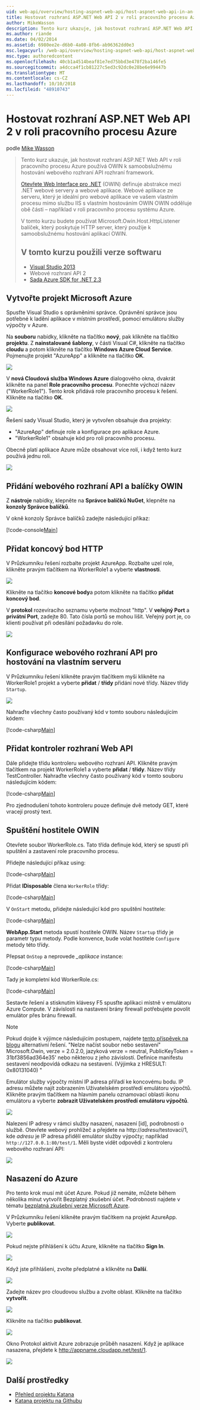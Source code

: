 ```yaml
---
uid: web-api/overview/hosting-aspnet-web-api/host-aspnet-web-api-in-an-azure-worker-role
title: Hostovat rozhraní ASP.NET Web API 2 v roli pracovního procesu Azure | Dokumentace Microsoftu
author: MikeWasson
description: Tento kurz ukazuje, jak hostovat rozhraní ASP.NET Web API v roli pracovního procesu Azure používá OWIN k samoobslužnému hostování webového rozhraní API rozhraní framework. Otevřít Web Interface pro .NET (OWIN) de...
ms.author: riande
ms.date: 04/02/2014
ms.assetid: 6980ee2e-d6b0-4a08-8fb6-ab96362dd0e3
msc.legacyurl: /web-api/overview/hosting-aspnet-web-api/host-aspnet-web-api-in-an-azure-worker-role
msc.type: authoredcontent
ms.openlocfilehash: 40cb1a4514beaf81e7ed75bbd3e478f2ba146fe5
ms.sourcegitcommit: a4dcca4f1cb81227c5ed3c92dc0e28be6e99447b
ms.translationtype: MT
ms.contentlocale: cs-CZ
ms.lasthandoff: 10/10/2018
ms.locfileid: "48910743"
---
```

<a name="host-aspnet-web-api-2-in-an-azure-worker-role"></a>Hostovat rozhraní ASP.NET Web API 2 v roli pracovního procesu Azure
====================
podle [Mike Wasson](https://github.com/MikeWasson)

> Tento kurz ukazuje, jak hostovat rozhraní ASP.NET Web API v roli pracovního procesu Azure používá OWIN k samoobslužnému hostování webového rozhraní API rozhraní framework.
>
> [Otevřete Web Interface pro .NET](http://owin.org/) (OWIN) definuje abstrakce mezi .NET webové servery a webové aplikace. Webové aplikace ze serveru, který je ideální pro webové aplikace ve vašem vlastním procesu mimo službu IIS s vlastním hostováním OWIN OWIN odděluje obě části – například v roli pracovního procesu systému Azure.
>
> V tomto kurzu budete používat Microsoft.Owin.Host.HttpListener balíček, který poskytuje HTTP server, který použije k samoobslužnému hostování aplikací OWIN.
>
> ## <a name="software-versions-used-in-the-tutorial"></a>V tomto kurzu použili verze softwaru
>
>
> - [Visual Studio 2013](https://my.visualstudio.com/Downloads?q=visual%20studio%202013)
> - Webové rozhraní API 2
> - [Sada Azure SDK for .NET 2.3](https://azure.microsoft.com/downloads/)


## <a name="create-a-microsoft-azure-project"></a>Vytvořte projekt Microsoft Azure

Spusťte Visual Studio s oprávněními správce. Oprávnění správce jsou potřebné k ladění aplikace v místním prostředí, pomocí emulátoru služby výpočty v Azure.

Na **souboru** nabídky, klikněte na tlačítko **nový**, pak klikněte na tlačítko **projektu**. Z **nainstalované šablony**, v části Visual C#, klikněte na tlačítko **cloudu** a potom klikněte na tlačítko **Windows Azure Cloud Service**. Pojmenujte projekt "AzureApp" a klikněte na tlačítko **OK**.

[![](host-aspnet-web-api-in-an-azure-worker-role/_static/image2.png)](host-aspnet-web-api-in-an-azure-worker-role/_static/image1.png)

V **nová Cloudová služba Windows Azure** dialogového okna, dvakrát klikněte na panel **Role pracovního procesu**. Ponechte výchozí název ("WorkerRole1"). Tento krok přidává role pracovního procesu k řešení. Klikněte na tlačítko **OK**.

[![](host-aspnet-web-api-in-an-azure-worker-role/_static/image4.png)](host-aspnet-web-api-in-an-azure-worker-role/_static/image3.png)

Řešení sady Visual Studio, který je vytvořen obsahuje dva projekty:

- &quot;AzureApp&quot; definuje role a konfigurace pro aplikace Azure.
- &quot;WorkerRole1&quot; obsahuje kód pro roli pracovního procesu.

Obecně platí aplikace Azure může obsahovat více rolí, i když tento kurz používá jednu roli.

![](host-aspnet-web-api-in-an-azure-worker-role/_static/image5.png)

## <a name="add-the-web-api-and-owin-packages"></a>Přidání webového rozhraní API a balíčky OWIN

Z **nástroje** nabídky, klepněte na **Správce balíčků NuGet**, klepněte na **konzoly Správce balíčků**.

V okně konzoly Správce balíčků zadejte následující příkaz:

[!code-console[Main](host-aspnet-web-api-in-an-azure-worker-role/samples/sample1.cmd)]

## <a name="add-an-http-endpoint"></a>Přidat koncový bod HTTP

V Průzkumníku řešení rozbalte projekt AzureApp. Rozbalte uzel role, klikněte pravým tlačítkem na WorkerRole1 a vyberte **vlastnosti**.

![](host-aspnet-web-api-in-an-azure-worker-role/_static/image6.png)

Klikněte na tlačítko **koncové body**a potom klikněte na tlačítko **přidat koncový bod**.

V **protokol** rozevíracího seznamu vyberte možnost "http". V **veřejný Port** a **privátní Port**, zadejte 80. Tato čísla portů se mohou lišit. Veřejný port je, co klienti používat při odesílání požadavku do role.

[![](host-aspnet-web-api-in-an-azure-worker-role/_static/image8.png)](host-aspnet-web-api-in-an-azure-worker-role/_static/image7.png)

## <a name="configure-web-api-for-self-host"></a>Konfigurace webového rozhraní API pro hostování na vlastním serveru

V Průzkumníku řešení klikněte pravým tlačítkem myši klikněte na WorkerRole1 projekt a vyberte **přidat** / **třídy** přidání nové třídy. Název třídy `Startup`.

![](host-aspnet-web-api-in-an-azure-worker-role/_static/image9.png)

Nahraďte všechny často používaný kód v tomto souboru následujícím kódem:

[!code-csharp[Main](host-aspnet-web-api-in-an-azure-worker-role/samples/sample2.cs)]

## <a name="add-a-web-api-controller"></a>Přidat kontroler rozhraní Web API

Dále přidejte třídu kontroleru webového rozhraní API. Klikněte pravým tlačítkem na projekt WorkerRole1 a vyberte **přidat** / **třídy**. Název třídy TestController. Nahraďte všechny často používaný kód v tomto souboru následujícím kódem:

[!code-csharp[Main](host-aspnet-web-api-in-an-azure-worker-role/samples/sample3.cs)]

Pro zjednodušení tohoto kontroleru pouze definuje dvě metody GET, které vracejí prostý text.

## <a name="start-the-owin-host"></a>Spuštění hostitele OWIN

Otevřete soubor WorkerRole.cs. Tato třída definuje kód, který se spustí při spuštění a zastavení role pracovního procesu.

Přidejte následující příkaz using:

[!code-csharp[Main](host-aspnet-web-api-in-an-azure-worker-role/samples/sample4.cs)]

Přidat **IDisposable** člena `WorkerRole` třídy:

[!code-csharp[Main](host-aspnet-web-api-in-an-azure-worker-role/samples/sample5.cs)]

V `OnStart` metodu, přidejte následující kód pro spuštění hostitele:

[!code-csharp[Main](host-aspnet-web-api-in-an-azure-worker-role/samples/sample6.cs?highlight=5)]

**WebApp.Start** metoda spustí hostitele OWIN. Název `Startup` třídy je parametr typu metody. Podle konvence, bude volat hostitele `Configure` metody této třídy.

Přepsat `OnStop` a neprovede  *\_aplikace* instance:

[!code-csharp[Main](host-aspnet-web-api-in-an-azure-worker-role/samples/sample7.cs)]

Tady je kompletní kód WorkerRole.cs:

[!code-csharp[Main](host-aspnet-web-api-in-an-azure-worker-role/samples/sample8.cs)]

Sestavte řešení a stisknutím klávesy F5 spusťte aplikaci místně v emulátoru Azure Compute. V závislosti na nastavení brány firewall potřebujete povolit emulátor přes bránu firewall.

> [!NOTE]
> Pokud dojde k výjimce následujícím postupem, najdete [tento příspěvek na blogu](https://blogs.msdn.com/b/praburaj/archive/2013/11/20/fileloadexception-on-microsoft-owin-when-running-on-worker-role.aspx) alternativní řešení. "Nelze načíst soubor nebo sestavení" Microsoft.Owin, verze = 2.0.2.0, jazyková verze = neutral, PublicKeyToken = 31bf3856ad364e35' nebo některou z jeho závislostí. Definice manifestu sestavení neodpovídá odkazu na sestavení. (Výjimka z HRESULT: 0x80131040) "


Emulátor služby výpočty místní IP adresa přiřadí ke koncovému bodu. IP adresu můžete najít zobrazením Uživatelském prostředí emulátoru výpočtů. Klikněte pravým tlačítkem na hlavním panelu oznamovací oblasti ikonu emulátoru a vyberte **zobrazit Uživatelském prostředí emulátoru výpočtů**.

[![](host-aspnet-web-api-in-an-azure-worker-role/_static/image11.png)](host-aspnet-web-api-in-an-azure-worker-role/_static/image10.png)

Nalezení IP adresy v rámci služby nasazení, nasazení [id], podrobnosti o službě. Otevřete webový prohlížeč a přejdete na http://<em>adresu</em>/testovací/1, kde <em>adresu</em> je IP adresa přidělí emulátor služby výpočty; například `http://127.0.0.1:80/test/1`. Měli byste vidět odpovědi z kontroleru webového rozhraní API:

![](host-aspnet-web-api-in-an-azure-worker-role/_static/image12.png)

## <a name="deploy-to-azure"></a>Nasazení do Azure

Pro tento krok musí mít účet Azure. Pokud již nemáte, můžete během několika minut vytvořit Bezplatný zkušební účet. Podrobnosti najdete v tématu [bezplatná zkušební verze Microsoft Azure](https://azure.microsoft.com/pricing/free-trial/?WT.mc_id=A261C142F).

V Průzkumníku řešení klikněte pravým tlačítkem na projekt AzureApp. Vyberte **publikovat**.

![](host-aspnet-web-api-in-an-azure-worker-role/_static/image13.png)

Pokud nejste přihlášení k účtu Azure, klikněte na tlačítko **Sign In**.

[![](host-aspnet-web-api-in-an-azure-worker-role/_static/image15.png)](host-aspnet-web-api-in-an-azure-worker-role/_static/image14.png)

Když jste přihlášeni, zvolte předplatné a klikněte na **Další**.

[![](host-aspnet-web-api-in-an-azure-worker-role/_static/image17.png)](host-aspnet-web-api-in-an-azure-worker-role/_static/image16.png)

Zadejte název pro cloudovou službu a zvolte oblast. Klikněte na tlačítko **vytvořit**.

![](host-aspnet-web-api-in-an-azure-worker-role/_static/image18.png)

Klikněte na tlačítko **publikovat**.

[![](host-aspnet-web-api-in-an-azure-worker-role/_static/image20.png)](host-aspnet-web-api-in-an-azure-worker-role/_static/image19.png)

Okno Protokol aktivit Azure zobrazuje průběh nasazení. Když je aplikace nasazena, přejdete k http://appname.cloudapp.net/test/1.

![](host-aspnet-web-api-in-an-azure-worker-role/_static/image21.png)

## <a name="additional-resources"></a>Další prostředky

- [Přehled projektu Katana](../../../aspnet/overview/owin-and-katana/an-overview-of-project-katana.md)
- [Katana projektu na Githubu](https://github.com/aspnet/AspNetKatana)
